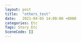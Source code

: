 ```yaml
---
layout: post
title:  "others_test"
date:   2021-04-05 14:00:00 +0000
categories: Etc
Tags: Story Etc
SceneCode: []
---
```

